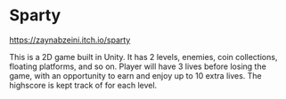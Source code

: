 # Sparty

https://zaynabzeini.itch.io/sparty

This is a 2D game built in Unity. It has 2 levels, enemies, coin collections, floating platforms, and so on. 
Player will have 3 lives before losing the game, with an opportunity to earn and enjoy up to 10 extra lives. The highscore is kept track of for each level. 
